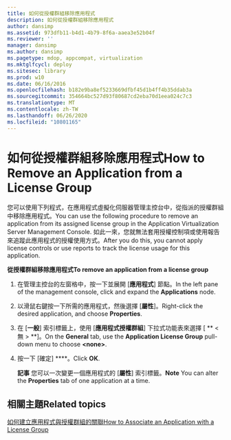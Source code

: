 ```yaml
---
title: 如何從授權群組移除應用程式
description: 如何從授權群組移除應用程式
author: dansimp
ms.assetid: 973dfb11-b4d1-4b79-8f6a-aaea3e52b04f
ms.reviewer: ''
manager: dansimp
ms.author: dansimp
ms.pagetype: mdop, appcompat, virtualization
ms.mktglfcycl: deploy
ms.sitesec: library
ms.prod: w10
ms.date: 06/16/2016
ms.openlocfilehash: b182e9ba8ef5233669dfbf45d1b4ff4b35ddab3a
ms.sourcegitcommit: 354664bc527d93f80687cd2eba70d1eea024c7c3
ms.translationtype: MT
ms.contentlocale: zh-TW
ms.lasthandoff: 06/26/2020
ms.locfileid: "10801165"
---
```

# <span data-ttu-id="2d8d6-103">如何從授權群組移除應用程式</span><span class="sxs-lookup"><span data-stu-id="2d8d6-103">How to Remove an Application from a License Group</span></span>


<span data-ttu-id="2d8d6-104">您可以使用下列程式，在應用程式虛擬化伺服器管理主控台中，從指派的授權群組中移除應用程式。</span><span class="sxs-lookup"><span data-stu-id="2d8d6-104">You can use the following procedure to remove an application from its assigned license group in the Application Virtualization Server Management Console.</span></span> <span data-ttu-id="2d8d6-105">如此一來，您就無法套用授權控制項或使用報告來追蹤此應用程式的授權使用方式。</span><span class="sxs-lookup"><span data-stu-id="2d8d6-105">After you do this, you cannot apply license controls or use reports to track the license usage for this application.</span></span>

**<span data-ttu-id="2d8d6-106">從授權群組移除應用程式</span><span class="sxs-lookup"><span data-stu-id="2d8d6-106">To remove an application from a license group</span></span>**

1.  <span data-ttu-id="2d8d6-107">在管理主控台的左窗格中，按一下並展開 [**應用程式**] 節點。</span><span class="sxs-lookup"><span data-stu-id="2d8d6-107">In the left pane of the management console, click and expand the **Applications** node.</span></span>

2.  <span data-ttu-id="2d8d6-108">以滑鼠右鍵按一下所需的應用程式，然後選擇 [**屬性**]。</span><span class="sxs-lookup"><span data-stu-id="2d8d6-108">Right-click the desired application, and choose **Properties**.</span></span>

3.  <span data-ttu-id="2d8d6-109">在 [**一般**] 索引標籤上，使用 [**應用程式授權群組**] 下拉式功能表來選擇 [ \*\* &lt; 無 &gt; \*\*]。</span><span class="sxs-lookup"><span data-stu-id="2d8d6-109">On the **General** tab, use the **Application License Group** pull-down menu to choose **&lt;none&gt;**.</span></span>

4.  <span data-ttu-id="2d8d6-110">按一下 \[確定\] \*\*\*\*。</span><span class="sxs-lookup"><span data-stu-id="2d8d6-110">Click **OK**.</span></span>

    <span data-ttu-id="2d8d6-111">**記事** 您可以一次變更一個應用程式的 [**屬性**] 索引標籤。</span><span class="sxs-lookup"><span data-stu-id="2d8d6-111">**Note** You can alter the **Properties** tab of one application at a time.</span></span>

     

## <span data-ttu-id="2d8d6-112">相關主題</span><span class="sxs-lookup"><span data-stu-id="2d8d6-112">Related topics</span></span>


[<span data-ttu-id="2d8d6-113">如何建立應用程式與授權群組的關聯</span><span class="sxs-lookup"><span data-stu-id="2d8d6-113">How to Associate an Application with a License Group</span></span>](how-to-associate-an-application-with-a-license-group.md)

 

 





